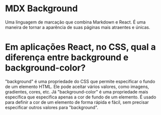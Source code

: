 # MDX Background
Uma linguagem de marcação que combina Markdown e React. É uma maneira de tornar a aparência de suas páginas mais atraentes e únicas.

# Em aplicações React, no CSS, qual a diferença entre background e background-color?
"background" é uma propriedade do CSS que permite especificar o fundo de um elemento HTML. Ele pode aceitar vários valores, como imagens, gradientes, cores, etc.
Já "background-color" é uma propriedade mais específica que especifica apenas a cor de fundo de um elemento. É usado para definir a cor de um elemento de forma rápida e fácil, sem precisar especificar outros valores para "background".